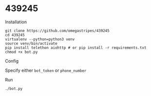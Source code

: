 # 439245

Installation

    git clone https://github.com/omegastripes/439245
    cd 439245
    virtualenv --python=python3 venv
    source venv/bin/activate
    pip install telethon aiohttp # or pip install -r requirements.txt
    chmod +x bot.py

Config

Specify either `bot_token` or `phone_number`

Run

    ./bot.py
